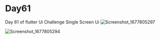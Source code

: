 # Day61

Day 61 of flutter Ui Challenge
Single Screen Ui
![Screenshot_1677805297](https://user-images.githubusercontent.com/66890167/222605431-b519e83e-d781-483e-90ce-d862e98f59c4.png)

![Screenshot_1677805294](https://user-images.githubusercontent.com/66890167/222605425-f498c23e-38db-4ab8-8200-9f8c3c277907.png)

